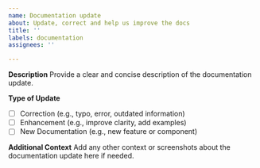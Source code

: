 ```yaml
---
name: Documentation update
about: Update, correct and help us improve the docs
title: ''
labels: documentation
assignees: ''

---
```


**Description**
Provide a clear and concise description of the documentation update.

**Type of Update**
- [ ] Correction (e.g., typo, error, outdated information)
- [ ] Enhancement (e.g., improve clarity, add examples)
- [ ] New Documentation (e.g., new feature or component)

**Additional Context**
Add any other context or screenshots about the documentation update here if needed.
